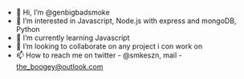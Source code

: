 - 👋 Hi, I’m @genbigbadsmoke
- 👀 I’m interested in Javascript, Node.js with express and mongoDB, Python 
- 🌱 I’m currently learning Javascript
- 💞️ I’m looking to collaborate on any project i con work on
- 📫 How to reach me on twitter - @smkeszn, mail - the_boogey@outlook.com

<!---
genbigbadsmoke/genbigbadsmoke is a ✨ special ✨ repository because its `README.md` (this file) appears on your GitHub profile.
You can click the Preview link to take a look at your changes.
--->
